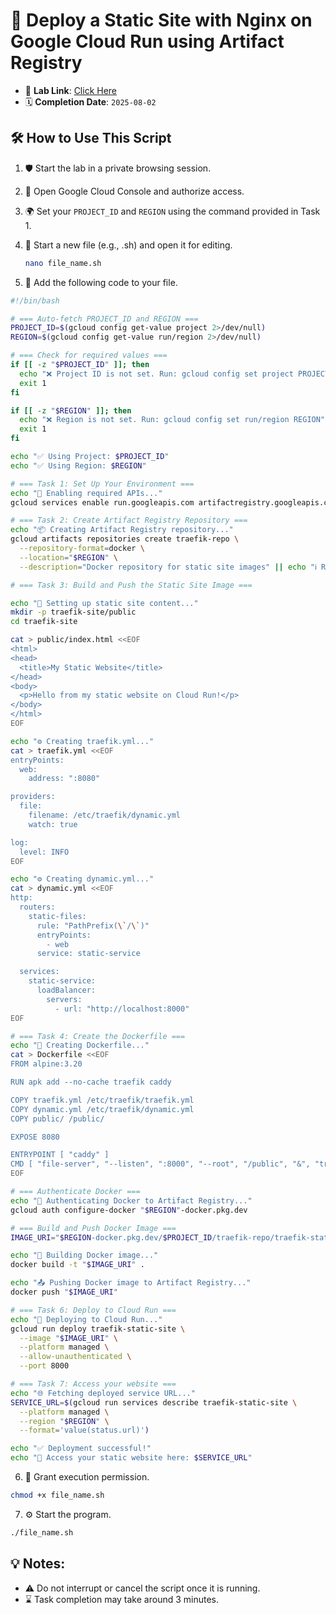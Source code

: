 # 📌 Deploy a Static Site with Nginx on Google Cloud Run using Artifact Registry

- 🔗 **Lab Link**: [Click Here](https://www.cloudskillsboost.google/games/6312/labs/39882)  
- 🗓️ **Completion Date**: `2025-08-02`  
## 🛠️ How to Use This Script 

1. 🛡️ Start the lab in a private browsing session.

2. 🔐 Open Google Cloud Console and authorize access.
   
3. 🌍 Set your `PROJECT_ID` and `REGION` using the command provided in Task 1.

4. 📝 Start a new file (e.g., .sh) and open it for editing.
    ```bash
    nano file_name.sh
    ```
5. 📝 Add the following code to your file.

```bash
#!/bin/bash

# === Auto-fetch PROJECT_ID and REGION ===
PROJECT_ID=$(gcloud config get-value project 2>/dev/null)
REGION=$(gcloud config get-value run/region 2>/dev/null)

# === Check for required values ===
if [[ -z "$PROJECT_ID" ]]; then
  echo "❌ Project ID is not set. Run: gcloud config set project PROJECT_ID"
  exit 1
fi

if [[ -z "$REGION" ]]; then
  echo "❌ Region is not set. Run: gcloud config set run/region REGION"
  exit 1
fi

echo "✅ Using Project: $PROJECT_ID"
echo "✅ Using Region: $REGION"

# === Task 1: Set Up Your Environment ===
echo "🔧 Enabling required APIs..."
gcloud services enable run.googleapis.com artifactregistry.googleapis.com cloudbuild.googleapis.com

# === Task 2: Create Artifact Registry Repository ===
echo "📦 Creating Artifact Registry repository..."
gcloud artifacts repositories create traefik-repo \
  --repository-format=docker \
  --location="$REGION" \
  --description="Docker repository for static site images" || echo "ℹ️ Repository may already exist."

# === Task 3: Build and Push the Static Site Image ===

echo "📁 Setting up static site content..."
mkdir -p traefik-site/public
cd traefik-site

cat > public/index.html <<EOF
<html>
<head>
  <title>My Static Website</title>
</head>
<body>
  <p>Hello from my static website on Cloud Run!</p>
</body>
</html>
EOF

echo "⚙️ Creating traefik.yml..."
cat > traefik.yml <<EOF
entryPoints:
  web:
    address: ":8080"

providers:
  file:
    filename: /etc/traefik/dynamic.yml
    watch: true

log:
  level: INFO
EOF

echo "⚙️ Creating dynamic.yml..."
cat > dynamic.yml <<EOF
http:
  routers:
    static-files:
      rule: "PathPrefix(\`/\`)"
      entryPoints:
        - web
      service: static-service

  services:
    static-service:
      loadBalancer:
        servers:
          - url: "http://localhost:8000"
EOF

# === Task 4: Create the Dockerfile ===
echo "🐳 Creating Dockerfile..."
cat > Dockerfile <<EOF
FROM alpine:3.20

RUN apk add --no-cache traefik caddy

COPY traefik.yml /etc/traefik/traefik.yml
COPY dynamic.yml /etc/traefik/dynamic.yml
COPY public/ /public/

EXPOSE 8080

ENTRYPOINT [ "caddy" ]
CMD [ "file-server", "--listen", ":8000", "--root", "/public", "&", "traefik" ]
EOF

# === Authenticate Docker ===
echo "🔐 Authenticating Docker to Artifact Registry..."
gcloud auth configure-docker "$REGION"-docker.pkg.dev

# === Build and Push Docker Image ===
IMAGE_URI="$REGION-docker.pkg.dev/$PROJECT_ID/traefik-repo/traefik-static-site:latest"

echo "🔨 Building Docker image..."
docker build -t "$IMAGE_URI" .

echo "📤 Pushing Docker image to Artifact Registry..."
docker push "$IMAGE_URI"

# === Task 6: Deploy to Cloud Run ===
echo "🚀 Deploying to Cloud Run..."
gcloud run deploy traefik-static-site \
  --image "$IMAGE_URI" \
  --platform managed \
  --allow-unauthenticated \
  --port 8000

# === Task 7: Access your website ===
echo "🌐 Fetching deployed service URL..."
SERVICE_URL=$(gcloud run services describe traefik-static-site \
  --platform managed \
  --region "$REGION" \
  --format='value(status.url)')

echo "✅ Deployment successful!"
echo "🔗 Access your static website here: $SERVICE_URL"

```

6. 🔐 Grant execution permission.
```bash
chmod +x file_name.sh
   ```
7. ⚙️ Start the program.
```bash
./file_name.sh
```

## 💡 **Notes**:
  - ⚠️ Do not interrupt or cancel the script once it is running.
  - ⌛ Task completion may take around 3 minutes.
